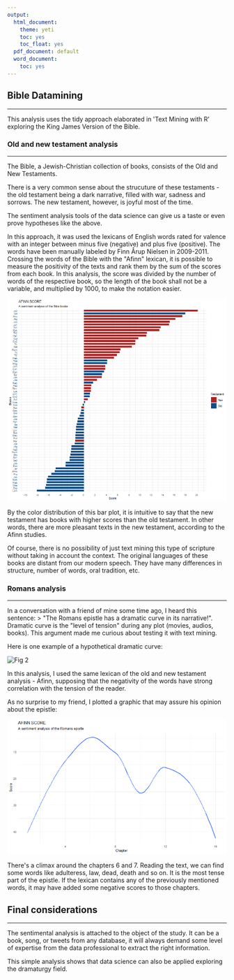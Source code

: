 ```yaml
---
output:
  html_document:
    theme: yeti
    toc: yes
    toc_float: yes
  pdf_document: default
  word_document:
    toc: yes
---
```

## Bible Datamining
***
This analysis uses the tidy approach elaborated in 'Text Mining with R' exploring the King James Version of the Bible.

### Old and new testament analysis
***
The Bible, a Jewish-Christian collection of books, consists of the Old and New Testaments.

There is a very common sense about the strucuture of these testaments - the old testament being a dark narrative, filled with war, sadness and sorrows. The new testament, however, is joyful most of the time.

The sentiment analysis tools of the data science can give us a taste or even prove hypotheses like the above.

In this approach, it was used the lexicans of English words rated for valence with an integer between minus five (negative) and plus five (positive). The words have been manually labeled by Finn Årup Nielsen in 2009-2011. Crossing the words of the Bible with the "Afinn" lexican, it is possible to measure the positivity of the texts and rank them by the sum of the scores from each book. In this analysis, the score was divided by the number of words of the respective book, so the length of the book shall not be a variable, and multiplied by 1000, to make the notation easier.

![](/sumarize_of_all_books.png "Fig 1")


By the color distribution of this bar plot, it is intuitive to say that the new testament has books with higher scores than the old testament. In other words, there are more pleasant texts in the new testament, according to the Afinn studies.

Of course, there is no possibility of just text mining this type of scripture without taking in account the context. The original languages of these books are distant from our modern speech. They have many differences in structure, number of words, oral tradition, etc.

### Romans analysis
***
In a conversation with a friend of mine some time ago, I heard this sentence: > "The Romans epistle has a dramatic curve in its narrative!".
Dramatic curve is the "level of tension" during any plot (movies, audios, books).
This argument made me curious about testing it with text mining.

Here is one example of a hypothetical dramatic curve:

![](https://magisterwernegren.files.wordpress.com/2017/11/dramatic-curve.jpg "Fig 2")

In this analysis, I used the same lexican of the old and new testament analysis - Afinn, supposing that the negativity of the words have strong correlation with the tension of the reader.

As no surprise to my friend, I plotted a graphic that may assure his opinion about the epistle:

![](/Romans_plot.png "Fig 3")

There's a climax around the chapters 6 and 7. Reading the text, we can find some words like adulteress, law, dead, death and so on. It is the most tense part of the epistle. If the lexican contains any of the previously mentioned words, it may have added some negative scores to those chapters.


## Final considerations
***
The sentimental analysis is attached to the object of the study. It can be a book, song, or tweets from any database, it will always demand some level of expertise from the data professional to extract the right information.

This simple analysis shows that data science can also be applied exploring the dramaturgy field.










